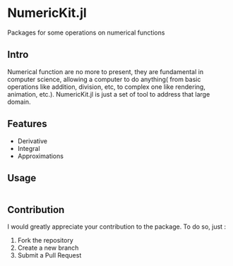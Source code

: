 # NumericKit.jl

Packages for some operations on numerical functions

## Intro

Numerical function are no more to present, they are fundamental in computer science, allowing a computer to do anything( from basic operations like addition, division, etc, to complex one like rendering, animation, etc.).
NumericKit.jl is just a set of tool to address that large domain.

## Features 

   * Derivative 
   * Integral
   * Approximations

## Usage

```julia

```

## Contribution

I would greatly appreciate your contribution to the package.
To do so, just :
   1. Fork the repository
   2. Create a new branch
   3. Submit a Pull Request
